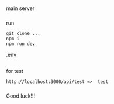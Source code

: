 ###
main server
###

run 
```
git clone ...
npm i 
npm run dev
```

.env
```

```

for test

```
http://localhost:3000/api/test =>  test
```


###
Good luck!!!
###
